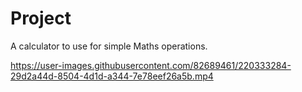 # Project

A calculator to use for simple Maths operations.

https://user-images.githubusercontent.com/82689461/220333284-29d2a44d-8504-4d1d-a344-7e78eef26a5b.mp4

